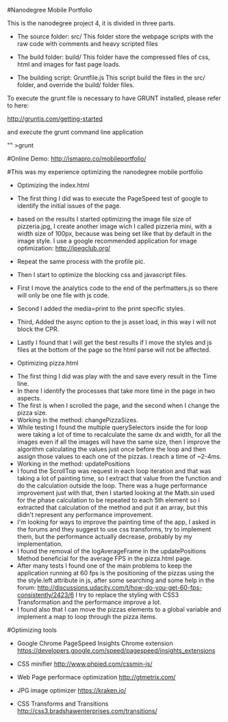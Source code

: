 #Nanodegree Mobile Portfolio

This is the nanodegree project 4, it is divided in three parts.

* The source folder: src/
This folder store the webpage scripts with the raw code with comments and heavy scripted files


* The build folder:  build/
This folder have the compressed files of css, html and images for fast page loads.

* The building script: Gruntfile.js
This script build the files in the src/ folder, and override the build/ folder files.

To execute the grunt file is necessary to have GRUNT installed, please refer to here:

http://gruntjs.com/getting-started

and execute the grunt command line application

"" >grunt


#Online Demo:
http://ismapro.co/mobileportfolio/

#This was my experience optimizing the nanodegree mobile portfolio

* Optimizing the index.html

- The first thing I did was to execute the PageSpeed test of google to identify the initial issues of the page.
- based on the results I started optimizing the image file size of pizzeria.jpg, I create another image wich I called pizzeria mini, with a width size of 100px, because was being set like that by default in the image style. I use a google recommended application for image optimization: http://jpegclub.org/
- Repeat the same process with the profile pic.

- Then I start to optimize the blocking css and javascript files.
- First I move the analytics code to the end of the perfmatters.js so there will only be one file with js code.
- Second I added the media=print to the print specific styles.
- Third, Added the async option to the js asset load, in this way I will not block the CPR.
- Lastly I found that I will get the best results if I move the styles and js files at the bottom of the page so the html parse will not be affected.

* Optimizing pizza.html

- The first thing I did was play with the and save every result in the Time line.
- In there I identify the processes that take more time in the page in two aspects.
- The first is when I scrolled the page, and the second when I change the pizza size.
- Working in the method: changePizzaSizes.
- While testing I found the multiple querySelectors inside the for loop were taking a lot of time to recalculate the same dx and width, for all the images even if all the images will have the same size, then I improve the algorithm calculating the values just once before the loop and then assign those values to each one of the pizzas. I reach a time of ~2-4ms.
- Working in the method: updatePositions
- I found the ScrollTop was request in each loop iteration and that was taking a lot of painting time, so I extract that value from the function and do the calculation outside the loop. There was a huge performance improvement just with that, then I started looking at the Math.sin used for the phase calculation to be repeated to each 5th element so I extracted that calculation of the method and put it an array, but this didn't represent any performance improvement.
- I'm looking for ways to improve the painting time of the app, I asked in the forums and they suggest to use css transforms, try to implement them, but the performance actually decrease, probably by my implementation.
- I found the removal of the logAverageFrame in the updatePositions Method beneficial for the average FPS in the pizza.html page.
- After many tests I found one of the main problems to keep the application running at 60 fps is 
the positioning of the pizzas using the the style.left attribute in js, after some searching and 
some help in the forum:
http://discussions.udacity.com/t/how-do-you-get-60-fps-consistently/2423/6
I try to replace the styling with CSS3 Transformation and the performance improve a lot.
- I found also that I can move the pizzas elements to a global variable and implement a map to loop through the pizza items.


#Optimizing tools

- Google Chrome PageSpeed Insights Chrome extension
https://developers.google.com/speed/pagespeed/insights_extensions

- CSS minifier
http://www.phpied.com/cssmin-js/

- Web Page performace optimization
http://gtmetrix.com/

- JPG image optimizer
https://kraken.io/

- CSS Transforms and Transitions
http://css3.bradshawenterprises.com/transitions/



